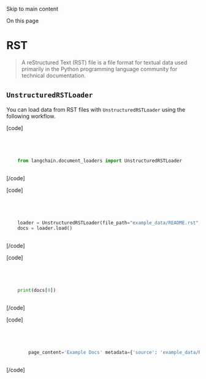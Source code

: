 

Skip to main content

On this page

# RST

> A reStructured Text (RST) file is a file format for textual data used primarily in the Python programming language community for technical documentation.

## `UnstructuredRSTLoader`​

You can load data from RST files with `UnstructuredRSTLoader` using the following workflow.

[code]
```python




    from langchain.document_loaders import UnstructuredRSTLoader  
    


```
[/code]


[code]
```python




    loader = UnstructuredRSTLoader(file_path="example_data/README.rst", mode="elements")  
    docs = loader.load()  
    


```
[/code]


[code]
```python




    print(docs[0])  
    


```
[/code]


[code]
```python




        page_content='Example Docs' metadata={'source': 'example_data/README.rst', 'filename': 'README.rst', 'file_directory': 'example_data', 'filetype': 'text/x-rst', 'page_number': 1, 'category': 'Title'}  
    


```
[/code]


